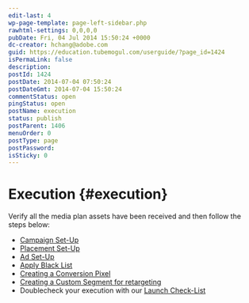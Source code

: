 ```yaml
---
edit-last: 4
wp-page-template: page-left-sidebar.php
rawhtml-settings: 0,0,0,0
pubDate: Fri, 04 Jul 2014 15:50:24 +0000
dc-creator: hchang@adobe.com
guid: https://education.tubemogul.com/userguide/?page_id=1424
isPermaLink: false
description: 
postId: 1424
postDate: 2014-07-04 07:50:24
postDateGmt: 2014-07-04 15:50:24
commentStatus: open
pingStatus: open
postName: execution
status: publish
postParent: 1406
menuOrder: 0
postType: page
postPassword: 
isSticky: 0
---
```


# Execution {#execution}

Verify all the media plan assets have been received and then follow the steps below:

* [Campaign Set-Up](execution/campaign-setup.md)
* [Placement Set-Up](execution/placement-setup.md)
* [Ad Set-Up](execution/ad-unit-setup.md)
* [Apply Black List](planning/brand-safety/blacklists.md)
* [Creating a Conversion Pixel](execution/placement-setup/conversions/conversion-pixel-setup.md)
* [Creating a Custom Segment for retargeting](planning/targeting/retargeting/retargeting-pixel-setup.md)
* Doublecheck your execution with our [Launch Check-List](execution/launch-checklist.md)

